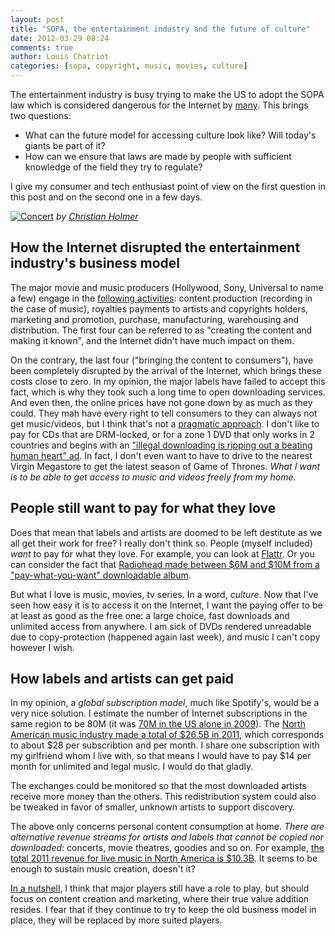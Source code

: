 ```yaml
---
layout: post
title: "SOPA, the entertainment industry and the future of culture"
date: 2012-03-29 08:24
comments: true
author: Louis Chatriot
categories: [sopa, copyright, music, movies, culture]
---
```


The entertainment industry is busy trying to make the US to adopt the SOPA
law which is considered dangerous for the Internet by [many](http://www.guardian.co.uk/technology/2012/jan/18/sopa-wikipedia-blackout-google-reddit "many"). This brings two questions:

* What can the future model for accessing culture look like? Will today's
  giants be part of it?
* How can we ensure that laws are made by people with sufficient
  knowledge of the field they try to regulate?

I give my consumer and tech enthusiast point of view on the first question in this post and on the second one in a few
days.


[![Concert](http://farm3.staticflickr.com/2608/3697785107_579dac8a0f_n.jpg)](http://www.flickr.com/photos/27539822@N05/3697785107/)
*by [Christian Holmer](http://www.christianholmer.com/ "Author")*  


## How the Internet disrupted the entertainment industry's business model
The major movie and music producers (Hollywood, Sony, Universal to name a few) engage in the [following activities](http://musicfacts2.wordpress.com/2010/06/25/15-analysis-of-the-cost-structure/): content production (recording in the case of music), royalties payments to artists and copyrights holders,  marketing and promotion, purchase, manufacturing, warehousing and distribution. The first four can be referred to as "creating the content and making it known", and the Internet didn't have much impact on them.  

On the contrary, the last four ("bringing the content to consumers"), have been completely disrupted by the arrival of the Internet, which brings these costs close to zero. In my opinion, the major labels have failed to accept this fact, which is why they took such a long time to open downloading services. And even then, the online prices have not gone down by as much as they could. They mah have every right to tell consumers to they can always not get music/videos, but I think that's not a [pragmatic approach](http://www.marco.org/2012/02/25/right-vs-pragmatic "pragmatic"). I don't like to pay for CDs that are DRM-locked, or for a zone 1 DVD that only works in 2 countries and begins with an ["illegal downloading is ripping out a beating human heart" ad](http://www.youtube.com/watch?v=OWPfcEOr2Yg "Bender piracy warning"). In fact, I don't even want to have to drive to the nearest Virgin Megastore to get the latest season of Game of Thrones. *What I want is to be able to get access to music and videos freely from my home*.


## People still want to pay for what they love
Does that mean that labels and artists are doomed to be left destitute as we all get their work for free? I really don't think so. People (myself included) *want* to pay for what they love. For example, you can look at [Flattr](http://flattr.com/  "Flattr"). Or you can consider the fact that [Radiohead made between $6M and $10M from a
"pay-what-you-want" downloadable album](http://www.wired.com/listening_post/2007/10/estimates-radio/ "Radiohead").  

But what I love is music, movies, tv series. In a word, *culture*. Now that I've seen how easy it is to access it on the Internet, I want the paying offer to be at least as good as the free one: a large choice, fast downloads and unlimited access from anywhere. I am sick of DVDs rendered unreadable due to copy-protection (happened again last week), and music I can't copy however I wish.  


## How labels and artists can get paid
In my opinion, a *global subscription model*, much like Spotify's, would be a very nice solution. I estimate the number of Internet subscriptions in the same region to be 80M (it was [70M in the US alone in 2009](http://www.internetworldstats.com/am/us.htm)). The [North American music industry made a total of $26.5B in 2011](http://grabstats.com/statmain.asp?StatID=74), which corresponds to about $28 per subscribtion and per month. I share one subscription with my girlfriend whom I live with, so that means I would have to pay $14 per month for unlimited and legal music. I would do that gladly.  

The exchanges could be
monitored so that the most downloaded artists receive more money than
the others. This redistribution system could also be tweaked in favor of smaller, unknown artists to support discovery.  

The above only concerns personal content consumption at home. *There
are alternative revenue streams for artists and labels that cannot be copied nor downloaded*: concerts, movie theatres, goodies and so on. For example, [the total 2011 revenue for live music in North America is $10.3B](http://grabstats.com/statmain.asp?StatID=73). It seems to be enough to sustain music creation, doesn't it?

[In a nutshell](http://needforair.com/blog/2012/03/26/we-are-all-nutcrackers/), I think that major players still have a role to play, but should focus on content creation and marketing, where their true value addition resides. I fear that if they continue to try to keep the old business model in place, they will be replaced by more suited players.
